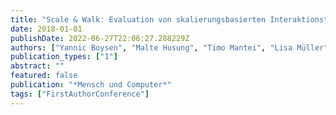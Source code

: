 ```yaml
---
title: "Scale & Walk: Evaluation von skalierungsbasierten Interaktionstechniken zur natürlichen Fortbewegung in VR"
date: 2018-01-01
publishDate: 2022-06-27T22:06:27.288229Z
authors: ["Yannic Boysen", "Malte Husung", "Timo Mantei", "Lisa Müller", "Joshua Schimmelpfennig", "Lukas Uzolas", "E. Langbehn"]
publication_types: ["1"]
abstract: ""
featured: false
publication: "*Mensch und Computer*"
tags: ["FirstAuthorConference"]
---
```


